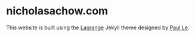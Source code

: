 # nicholasachow.com

This website is built using the [Lagrange](https://github.com/LeNPaul/Lagrange) Jekyll theme designed by [Paul Le](https://www.lenpaul.com/).
